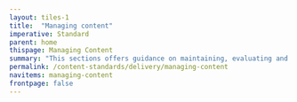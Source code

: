 ```yaml
---
layout: tiles-1
title:  "Managing content"
imperative: Standard
parent: home
thispage: Managing Content
summary: "This sections offers guidance on maintaining, evaluating and archiving live content."
permalink: /content-standards/delivery/managing-content
navitems: managing-content
frontpage: false
---
```

